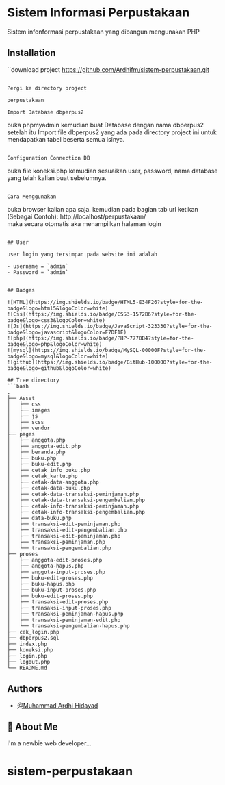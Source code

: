 
# Sistem Informasi Perpustakaan
Sistem infonformasi perpustakaan yang dibangun mengunakan PHP


## Installation

``download project https://github.com/Ardhifm/sistem-perpustakaan.git
```

Pergi ke directory project

perpustakaan

Import Database dbperpus2

```
  buka phpmyadmin kemudian buat Database dengan nama dbperpus2 
  setelah itu Import file dbperpus2 yang ada pada directory project ini untuk mendapatkan tabel beserta semua isinya.
```

Configuration Connection DB

```
  buka file koneksi.php kemudian sesuaikan user, password, nama database yang telah kalian buat sebelumnya.
```

Cara Menggunakan

```
  buka browser kalian apa saja.
  kemudian pada bagian tab url ketikan (Sebagai Contoh): http://localhost/perpustakaan/   
  maka secara otomatis aka menampilkan halaman login
  ```
  
## User

user login yang tersimpan pada website ini adalah

- username = `admin`
- Password = `admin`

  
## Badges

![HTML](https://img.shields.io/badge/HTML5-E34F26?style=for-the-badge&logo=html5&logoColor=white)
![Css](https://img.shields.io/badge/CSS3-1572B6?style=for-the-badge&logo=css3&logoColor=white)
![Js](https://img.shields.io/badge/JavaScript-323330?style=for-the-badge&logo=javascript&logoColor=F7DF1E)
![php](https://img.shields.io/badge/PHP-777BB4?style=for-the-badge&logo=php&logoColor=white)
![mysql](https://img.shields.io/badge/MySQL-00000F?style=for-the-badge&logo=mysql&logoColor=white)
![github](https://img.shields.io/badge/GitHub-100000?style=for-the-badge&logo=github&logoColor=white)

## Tree directory
```bash
.
├── Asset
│   ├── css
│   ├── images
│   ├── js
│   ├── scss
│   ├── vendor
├── pages
│   ├── anggota.php
│   ├── anggota-edit.php
│   ├── beranda.php
│   ├── buku.php
│   ├── buku-edit.php
│   ├── cetak_info_buku.php
│   ├── cetak_kartu.php
│   ├── cetak-data-anggota.php
│   ├── cetak-data-buku.php
│   ├── cetak-data-transaksi-peminjaman.php
│   ├── cetak-data-transaksi-pengembalian.php
│   ├── cetak-info-transaksi-peminjaman.php
│   ├── cetak-info-transaksi-pengembalian.php
│   ├── data-buku.php
│   ├── transaksi-edit-peminjaman.php
│   ├── transaksi-edit-pengembalian.php
│   ├── transaksi-edit-peminjaman.php
│   ├── transaksi-peminjaman.php
│   └── transaksi-pengembalian.php
├── proses
│   ├── anggota-edit-proses.php
│   ├── anggota-hapus.php
│   ├── anggota-input-proses.php
│   ├── buku-edit-proses.php
│   ├── buku-hapus.php
│   ├── buku-input-proses.php
│   ├── buku-edit-proses.php
│   ├── transaksi-edit-proses.php
│   ├── transaksi-input-proses.php
│   ├── transaksi-peminjaman-hapus.php
│   ├── transaksi-peminjaman-edit.php
│   └── transaksi-pengembalian-hapus.php
├── cek_login.php
├── dbperpus2.sql
├── index.php
├── koneksi.php
├── login.php
├── logout.php
└── README.md
```

  
## Authors

- [@Muhammad Ardhi Hidayad](https://github.com/Ardhifm)

## 🚀 About Me
I'm a newbie web developer...

  
# sistem-perpustakaan
